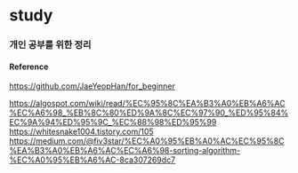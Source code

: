 # study

### 개인 공부를 위한 정리

#### Reference
https://github.com/JaeYeopHan/for_beginner


https://algospot.com/wiki/read/%EC%95%8C%EA%B3%A0%EB%A6%AC%EC%A6%98_%EB%8C%80%ED%9A%8C%EC%97%90_%ED%95%84%EC%9A%94%ED%95%9C_%EC%88%98%ED%95%99
https://whitesnake1004.tistory.com/105
https://medium.com/@fiv3star/%EC%A0%95%EB%A0%AC%EC%95%8C%EA%B3%A0%EB%A6%AC%EC%A6%98-sorting-algorithm-%EC%A0%95%EB%A6%AC-8ca307269dc7

